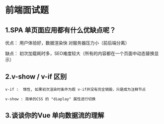 # 前端面试题

## 1.SPA 单页面应用都有什么优缺点呢？

优点：
	用户体验好，数据渲染快
	对服务器压力小（前后端分离）

缺点：
	初次加载耗时多，SEO难度较大（所有的内容都在一个页面中动态替换显示）

## 2.v-show / v-if 区别

	v-if :	惰性, 如果初次渲染时条件为假 v-if并没有完全销毁，只是成为注释节点

	v-show : 简单的CSS 的 "diaplay" 属性进行切换

## 3.谈谈你的Vue 单向数据流的理解

	